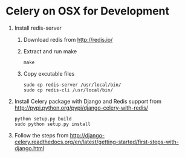 


Celery on OSX for Development
==========

1. Install redis-server

    1. Download redis from http://redis.io/

    2. Extract and run make

        ```
        make
        ```

    3. Copy excutable files

        ```
        sudo cp redis-server /usr/local/bin/
        sudo cp redis-cli /usr/local/bin/
        ```

2. Install Celery package with Django and Redis support from http://pypi.python.org/pypi/django-celery-with-redis/

    ```
    python setup.py build
    sudo python setup.py install
    ```

3. Follow the steps from http://django-celery.readthedocs.org/en/latest/getting-started/first-steps-with-django.html